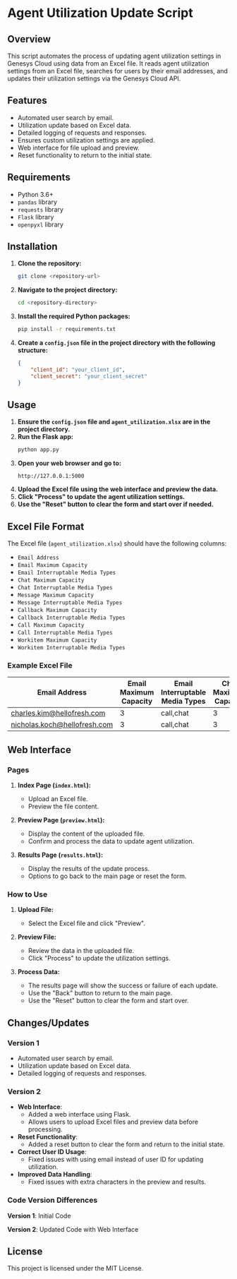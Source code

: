 # Agent Utilization Update Script

## Overview

This script automates the process of updating agent utilization settings in Genesys Cloud using data from an Excel file. It reads agent utilization settings from an Excel file, searches for users by their email addresses, and updates their utilization settings via the Genesys Cloud API.

## Features

- Automated user search by email.
- Utilization update based on Excel data.
- Detailed logging of requests and responses.
- Ensures custom utilization settings are applied.
- Web interface for file upload and preview.
- Reset functionality to return to the initial state.

## Requirements

- Python 3.6+
- `pandas` library
- `requests` library
- `Flask` library
- `openpyxl` library

## Installation

1. **Clone the repository:**
   ```bash
   git clone <repository-url>
   ```
2. **Navigate to the project directory:**
   ```bash
   cd <repository-directory>
   ```
3. **Install the required Python packages:**
   ```bash
   pip install -r requirements.txt
   ```
4. **Create a `config.json` file in the project directory with the following structure:**
   ```json
   {
       "client_id": "your_client_id",
       "client_secret": "your_client_secret"
   }
   ```

## Usage

1. **Ensure the `config.json` file and `agent_utilization.xlsx` are in the project directory.**
2. **Run the Flask app:**
   ```bash
   python app.py
   ```
3. **Open your web browser and go to:**
   ```
   http://127.0.0.1:5000
   ```
4. **Upload the Excel file using the web interface and preview the data.**
5. **Click "Process" to update the agent utilization settings.**
6. **Use the "Reset" button to clear the form and start over if needed.**

## Excel File Format

The Excel file (`agent_utilization.xlsx`) should have the following columns:

- `Email Address`
- `Email Maximum Capacity`
- `Email Interruptable Media Types`
- `Chat Maximum Capacity`
- `Chat Interruptable Media Types`
- `Message Maximum Capacity`
- `Message Interruptable Media Types`
- `Callback Maximum Capacity`
- `Callback Interruptable Media Types`
- `Call Maximum Capacity`
- `Call Interruptable Media Types`
- `Workitem Maximum Capacity`
- `Workitem Interruptable Media Types`

### Example Excel File

| Email Address                 | Email Maximum Capacity | Email Interruptable Media Types | Chat Maximum Capacity | Chat Interruptable Media Types | Message Maximum Capacity | Message Interruptable Media Types | Callback Maximum Capacity | Callback Interruptable Media Types | Call Maximum Capacity | Call Interruptable Media Types | Workitem Maximum Capacity | Workitem Interruptable Media Types |
|-------------------------------|------------------------|---------------------------------|-----------------------|-------------------------------|--------------------------|----------------------------------|---------------------------|-----------------------------------|------------------------|-------------------------------|---------------------------|----------------------------------|
| charles.kim@hellofresh.com    | 3                      | call,chat                       | 3                     | callback,message              | 3                        | call,chat                         | 3                         | call,chat                          | 3                      | chat                          | 3                         | call,chat                         |
| nicholas.koch@hellofresh.com  | 3                      | call,chat                       | 3                     | callback,message              | 3                        | callback                          | 3                         | message                           | 3                      | callback,message              | 3                         | callback,message                   |

## Web Interface

### Pages

1. **Index Page (`index.html`):**
    - Upload an Excel file.
    - Preview the file content.

2. **Preview Page (`preview.html`):**
    - Display the content of the uploaded file.
    - Confirm and process the data to update agent utilization.

3. **Results Page (`results.html`):**
    - Display the results of the update process.
    - Options to go back to the main page or reset the form.

### How to Use

1. **Upload File:**
    - Select the Excel file and click "Preview".

2. **Preview File:**
    - Review the data in the uploaded file.
    - Click "Process" to update the utilization settings.

3. **Process Data:**
    - The results page will show the success or failure of each update.
    - Use the "Back" button to return to the main page.
    - Use the "Reset" button to clear the form and start over.

## Changes/Updates

### Version 1

- Automated user search by email.
- Utilization update based on Excel data.
- Detailed logging of requests and responses.

### Version 2

- **Web Interface**:
  - Added a web interface using Flask.
  - Allows users to upload Excel files and preview data before processing.
- **Reset Functionality**:
  - Added a reset button to clear the form and return to the initial state.
- **Correct User ID Usage**:
  - Fixed issues with using email instead of user ID for updating utilization.
- **Improved Data Handling**:
  - Fixed issues with extra characters in the preview and results.
  
### Code Version Differences

**Version 1**: Initial Code

**Version 2**: Updated Code with Web Interface

## License

This project is licensed under the MIT License.
